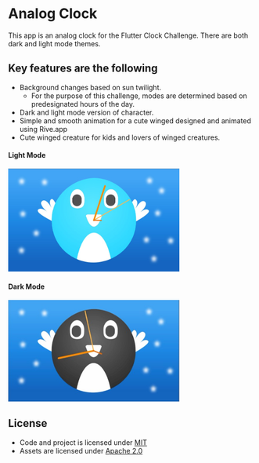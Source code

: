 # Analog Clock

This app is an analog clock for the Flutter Clock Challenge.
There are both dark and light mode themes.

## Key features are the following
+ Background changes based on sun twilight.
  + For the purpose of this challenge, modes are determined based on predesignated hours of the day.
+ Dark and light mode version of character.
+ Simple and smooth animation for a cute winged designed and animated using Rive.app
+ Cute winged creature for kids and lovers of winged creatures.

#### Light Mode
<img src='./kaoweichen_clock/analog_light.jpg' width='350'>

#### Dark Mode
<img src='./kaoweichen_clock/analog_dark.jpg' width='350'>

## License
+ Code and project is licensed under [MIT](https://choosealicense.com/licenses/mit/)
+ Assets are licensed under [Apache 2.0](https://choosealicense.com/licenses/apache-2.0/)
